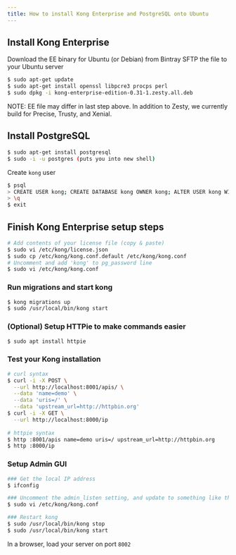 ```yaml
---
title: How to install Kong Enterprise and PostgreSQL onto Ubuntu
---
```


## Install Kong Enterprise

Download the EE binary for Ubuntu (or Debian) from Bintray
SFTP the file to your Ubuntu server

```bash
$ sudo apt-get update
$ sudo apt-get install openssl libpcre3 procps perl
$ sudo dpkg -i kong-enterprise-edition-0.31-1.zesty.all.deb
```
NOTE: EE file may differ in last step above. In addition to Zesty, we currently build for Precise, Trusty, and Xenial.

## Install PostgreSQL
```bash
$ sudo apt-get install postgresql
$ sudo -i -u postgres (puts you into new shell)
```

Create `kong` user

```bash
$ psql
> CREATE USER kong; CREATE DATABASE kong OWNER kong; ALTER USER kong WITH password 'kong'; 
> \q
$ exit
```

## Finish Kong Enterprise setup steps

```bash
# Add contents of your license file (copy & paste)
$ sudo vi /etc/kong/license.json
$ sudo cp /etc/kong/kong.conf.default /etc/kong/kong.conf
# Uncomment and add 'kong' to pg_password line
$ sudo vi /etc/kong/kong.conf
```

### Run migrations and start kong
```bash
$ kong migrations up
$ sudo /usr/local/bin/kong start
```

### (Optional) Setup HTTPie to make commands easier
```bash
$ sudo apt install httpie
```

### Test your Kong installation
```bash
# curl syntax
$ curl -i -X POST \
  --url http://localhost:8001/apis/ \
  --data 'name=demo' \
  --data 'uris=/' \
  --data 'upstream_url=http://httpbin.org'
$ curl -i -X GET \
  --url http://localhost:8000/ip
  
# httpie syntax
$ http :8001/apis name=demo uris=/ upstream_url=http://httpbin.org
$ http :8000/ip
```

### Setup Admin GUI
```bash
### Get the local IP address
$ ifconfig 

### Uncomment the admin_listen setting, and update to something like this `admin_listen = 172.31.3.8:8001`
$ sudo vi /etc/kong/kong.conf

### Restart kong
$ sudo /usr/local/bin/kong stop 
$ sudo /usr/local/bin/kong start
```

In a browser, load your server on port `8002`
